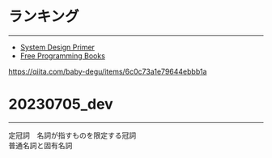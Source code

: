 # ランキング

---

+ [System Design Primer](https://github.com/donnemartin/system-design-primer/blob/master/README-ja.md)
+ [Free Programming Books](https://github.com/EbookFoundation/free-programming-books/blob/main/books/free-programming-books-ja.md)

https://qiita.com/baby-degu/items/6c0c73a1e79644ebbb1a


# 20230705_dev

---
定冠詞　名詞が指すものを限定する冠詞  
普通名詞と固有名詞

